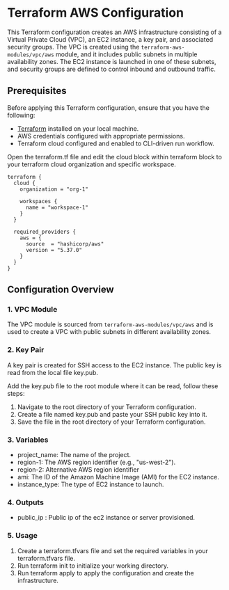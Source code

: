 # Terraform AWS Configuration

This Terraform configuration creates an AWS infrastructure consisting of a Virtual Private Cloud (VPC), an EC2 instance, a key pair, and associated security groups. The VPC is created using the `terraform-aws-modules/vpc/aws` module, and it includes public subnets in multiple availability zones. The EC2 instance is launched in one of these subnets, and security groups are defined to control inbound and outbound traffic.

## Prerequisites

Before applying this Terraform configuration, ensure that you have the following:

- [Terraform](https://www.terraform.io/) installed on your local machine.
- AWS credentials configured with appropriate permissions.
- Terraform cloud configured and enabled to CLI-driven run workflow.

Open the terraform.tf file and edit the cloud block within terraform block to your terraform cloud organization and specific workspace.

```hcl
terraform {
  cloud {
    organization = "org-1"

    workspaces {
      name = "workspace-1"
    }
  }

  required_providers {
    aws = {
      source  = "hashicorp/aws"
      version = "5.37.0"
    }
  }
}
```

## Configuration Overview

### 1. VPC Module

The VPC module is sourced from `terraform-aws-modules/vpc/aws` and is used to create a VPC with public subnets in different availability zones.

### 2. Key Pair

A key pair is created for SSH access to the EC2 instance. The public key is read from the local file key.pub.

Add the key.pub file to the root module where it can be read, follow these steps:

1. Navigate to the root directory of your Terraform configuration.
2. Create a file named key.pub and paste your SSH public key into it.
3. Save the file in the root directory of your Terraform configuration.

### 3. Variables

- project_name: The name of the project.
- region-1: The AWS region identifier (e.g., "us-west-2").
- region-2: Alternative AWS region identifier
- ami: The ID of the Amazon Machine Image (AMI) for the EC2 instance.
- instance_type: The type of EC2 instance to launch.

### 4. Outputs

- public_ip : Public ip of the ec2 instance or server provisioned.

### 5. Usage

1. Create a terraform.tfvars file and set the required variables in your terraform.tfvars file.
2. Run terraform init to initialize your working directory.
3. Run terraform apply to apply the configuration and create the infrastructure.
